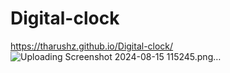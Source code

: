 # Digital-clock
https://tharushz.github.io/Digital-clock/
![Uploading Screenshot 2024-08-15 115245.png…]()
